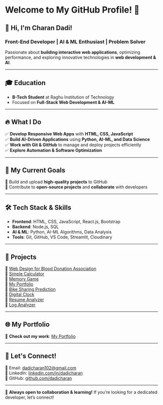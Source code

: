 # Welcome to My GitHub Profile! 🚀

## 👋 Hi, I'm **Charan Dadi**!

### **Front-End Developer | AI & ML Enthusiast | Problem Solver**
Passionate about **building interactive web applications**, optimizing performance, and exploring innovative technologies in **web development & AI**.

---

## 🎓 **Education**
- **B-Tech Student** at Raghu Institution of Technology
- Focused on **Full-Stack Web Development & AI-ML**

---

## 🔥 **What I Do**
✅ **Develop Responsive Web Apps** with **HTML, CSS, JavaScript**  
✅ **Build AI-Driven Applications** using **Python, AI-ML, and Data Science**  
✅ **Work with Git & GitHub** to manage and deploy projects efficiently  
✅ **Explore Automation & Software Optimization**  

---

## 🎯 **My Current Goals**
🚀 Build and upload **high-quality projects** to GitHub  
🚀 Contribute to **open-source projects** and **collaborate** with developers  

---

## 🛠 **Tech Stack & Skills**
- **Frontend**: HTML, CSS, JavaScript, React.js, Bootstrap
- **Backend**: Node.js, SQL
- **AI & ML**: Python, AI-ML Algorithms, Data Analysis
- **Tools**: Git, GitHub, VS Code, Streamlit, Cloudinary

---

## 📂 **Projects**
🔹 [Web Design for Blood Donation Association](https://github.com/dadicharan/Blood-Donation-web-page)  
🔹 [Simple Calculator](https://github.com/dadicharan/simple-calculator)  
🔹 [Memory Game](https://github.com/dadicharan/Memory-game)  
🔹 [My Portfolio](https://github.com/dadicharan/My-Portfolio)  
🔹 [Bike Sharing Prediction](https://github.com/dadicharan/Bike_Sharing_Predictions-)  
🔹 [Digital Clock](https://github.com/dadicharan/Digital-clock)  
🔹 [Resume Analyzer](https://github.com/dadicharan/resume-analyzer)  
🔹 [Log Analyzer](https://github.com/dadicharan/Log-Analyzer)  

---

## 🌐 **My Portfolio**
🔗 **Check out my work**: [My Portfolio](https://github.com/dadicharan/My-Portfolio)  

---

## 🤝 **Let's Connect!**
📧 Email: [dadicharan102@gmail.com](mailto:dadicharan102@gmail.com)  
📍 LinkedIn: [linkedin.com/in/dadicharan](https://www.linkedin.com/in/dadicharan)  
📜 GitHub: [github.com/dadicharan](https://github.com/dadicharan)  

---

🚀 **Always open to collaboration & learning!** If you’re looking for a dedicated developer, let’s connect!
